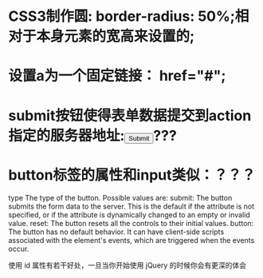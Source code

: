 # CSS3制作圆: border-radius: 50%;相对于本身元素的宽高来设置的;
# 设置a为一个固定链接： href="#";
# submit按钮使得表单数据提交到action指定的服务器地址:<button type="submit">Submit</button>???
# button标签的属性和input类似：？？？
type
The type of the button. Possible values are:
submit: The button submits the form data to the server. This is the default if the attribute is not specified, or if the attribute is dynamically changed to an empty or invalid value.
reset: The button resets all the controls to their initial values.
button: The button has no default behavior. It can have client-side scripts associated with the element's events, which are triggered when the events occur.

使用 id 属性有若干好处，一旦当你开始使用 jQuery 的时候你会有更深的体会
